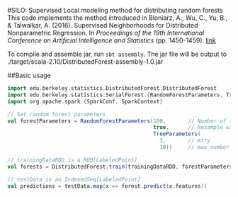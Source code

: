 #SILO: Supervised Local modeling method for distributing random forests
This code implements the method introduced in
Bloniarz, A., Wu, C., Yu, B., & Talwalkar, A. (2016). Supervised Neighborhoods for Distributed Nonparametric Regression. In *Proceedings of the 19th International Conference on Artificial Intelligence and Statistics* (pp. 1450-1459). [link](http://www.jmlr.org/proceedings/papers/v51/bloniarz16.pdf)

To compile and assemble jar, run `sbt assembly`. The jar file will be output to ./target/scala-2.10/DistributedForest-assembly-1.0.jar

##Basic usage
```scala
import edu.berkeley.statistics.DistributedForest.DistributedForest
import edu.berkeley.statistics.SerialForest.{RandomForestParameters, TreeParameters}
import org.apache.spark.{SparkConf, SparkContext}

// Set random forest parameters
val forestParameters = RandomForestParameters(100,       // Number of trees
                                              true,      // Resample with replacement?
                                              TreeParameters(
                                                3,       // mtry
                                                10))     // max number of training points in leaf node

// trainingDataRDD is a RDD[LabeledPoint]
val forests = DistributedForest.train(trainingDataRDD, forestParameters)

// testData is an IndexedSeq[LabeledPoint]
val predictions = testData.map(x => forest.predict(x.features))
```


